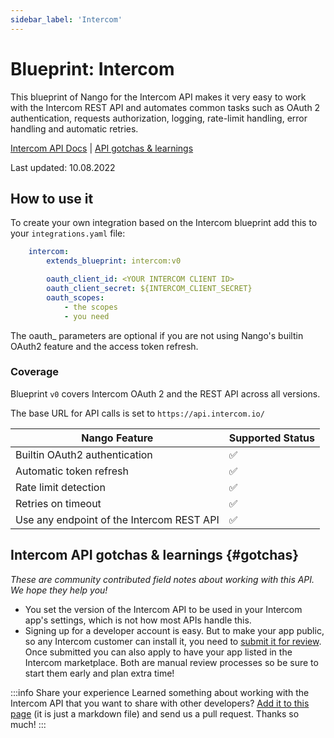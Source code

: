 ```yaml
---
sidebar_label: 'Intercom'
---
```


# Blueprint: Intercom

This blueprint of Nango for the Intercom API makes it very easy to work with the Intercom REST API and automates common tasks such as OAuth 2 authentication, requests authorization, logging, rate-limit handling, error handling and automatic retries.

[Intercom API Docs](https://developers.intercom.com/building-apps/docs)  |  [API gotchas & learnings](#gotchas)

Last updated: 10.08.2022

## How to use it
To create your own integration based on the Intercom blueprint add this to your `integrations.yaml` file:

```yaml title=integrations.yaml
    intercom:
        extends_blueprint: intercom:v0

        oauth_client_id: <YOUR INTERCOM CLIENT ID>
        oauth_client_secret: ${INTERCOM_CLIENT_SECRET}
        oauth_scopes:
            - the scopes
            - you need
```
The oauth_ parameters are optional if you are not using Nango's builtin OAuth2 feature and the access token refresh.

### Coverage
Blueprint `v0` covers Intercom OAuth 2 and the REST API across all versions.

The base URL for API calls is set to `https://api.intercom.io/`

| Nango Feature | Supported Status | 
|---|---|
| Builtin OAuth2 authentication | ✅  |
| Automatic token refresh | ✅  | 
| Rate limit detection | ✅ |
| Retries on timeout | ✅ |
| Use any endpoint of the Intercom REST API | ✅ |

## Intercom API gotchas & learnings {#gotchas}
_These are community contributed field notes about working with this API. We hope they help you!_

- You set the version of the Intercom API to be used in your Intercom app's settings, which is not how most APIs handle this.
- Signing up for a developer account is easy. But to make your app public, so any Intercom customer can install it, you need to [submit it for review](https://developers.intercom.com/building-apps/docs/review-publish-your-app#section-submit-your-app-for-review). Once submitted you can also apply to have your app listed in the Intercom marketplace. Both are manual review processes so be sure to start them early and plan extra time!

:::info Share your experience
Learned something about working with the Intercom API that you want to share with other developers? [Add it to this page](https://Intercom.com/NangoHQ/nango/edit/main/docs/docs/blueprint-catalog/blueprint-intercom.md) (it is just a markdown file) and send us a pull request. Thanks so much!
:::